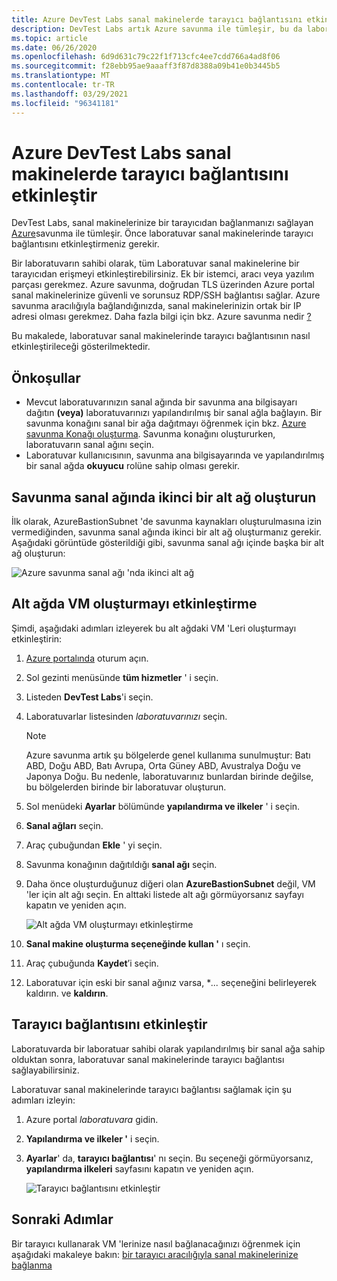 ```yaml
---
title: Azure DevTest Labs sanal makinelerde tarayıcı bağlantısını etkinleştir
description: DevTest Labs artık Azure savunma ile tümleşir, bu da laboratuvarın sahibi olarak tüm laboratuar sanal makinelerine erişimi bir tarayıcıdan sağlayabilir.
ms.topic: article
ms.date: 06/26/2020
ms.openlocfilehash: 6d9d631c79c22f1f713cfc4ee7cdd766a4ad8f06
ms.sourcegitcommit: f28ebb95ae9aaaff3f87d8388a09b41e0b3445b5
ms.translationtype: MT
ms.contentlocale: tr-TR
ms.lasthandoff: 03/29/2021
ms.locfileid: "96341181"
---
```

# <a name="enable-browser-connection-on-azure-devtest-labs-virtual-machines"></a>Azure DevTest Labs sanal makinelerde tarayıcı bağlantısını etkinleştir 
DevTest Labs, sanal makinelerinize bir tarayıcıdan bağlanmanızı sağlayan [Azure](../bastion/index.yml)savunma ile tümleşir. Önce laboratuvar sanal makinelerinde tarayıcı bağlantısını etkinleştirmeniz gerekir.

Bir laboratuvarın sahibi olarak, tüm Laboratuvar sanal makinelerine bir tarayıcıdan erişmeyi etkinleştirebilirsiniz. Ek bir istemci, aracı veya yazılım parçası gerekmez. Azure savunma, doğrudan TLS üzerinden Azure portal sanal makinelerinize güvenli ve sorunsuz RDP/SSH bağlantısı sağlar. Azure savunma aracılığıyla bağlandığınızda, sanal makinelerinizin ortak bir IP adresi olması gerekmez. Daha fazla bilgi için bkz. Azure savunma nedir [?](../bastion/bastion-overview.md)


Bu makalede, laboratuvar sanal makinelerinde tarayıcı bağlantısının nasıl etkinleştirileceği gösterilmektedir.

## <a name="prerequisites"></a>Önkoşullar 
- Mevcut laboratuvarınızın sanal ağında bir savunma ana bilgisayarı dağıtın **(veya)** laboratuvarınızı yapılandırılmış bir sanal ağla bağlayın.
Bir savunma konağını sanal bir ağa dağıtmayı öğrenmek için bkz.  [Azure savunma Konağı oluşturma](../bastion/tutorial-create-host-portal.md). Savunma konağını oluştururken, laboratuvarın sanal ağını seçin. 
- Laboratuvar kullanıcısının, savunma ana bilgisayarında ve yapılandırılmış bir sanal ağda **okuyucu** rolüne sahip olması gerekir. 

## <a name="create-a-second-sub-net-in-the-bastion-virtual-network"></a>Savunma sanal ağında ikinci bir alt ağ oluşturun
İlk olarak, AzureBastionSubnet 'de savunma kaynakları oluşturulmasına izin vermediğinden, savunma sanal ağında ikinci bir alt ağ oluşturmanız gerekir. Aşağıdaki görüntüde gösterildiği gibi, savunma sanal ağı içinde başka bir alt ağ oluşturun:

![Azure savunma sanal ağı 'nda ikinci alt ağ](./media/connect-virtual-machine-through-browser/second-subnet.png)

## <a name="enable-vm-creation-in-the-subnet"></a>Alt ağda VM oluşturmayı etkinleştirme
Şimdi, aşağıdaki adımları izleyerek bu alt ağdaki VM 'Leri oluşturmayı etkinleştirin: 

1. [Azure portalında](https://portal.azure.com) oturum açın.
1. Sol gezinti menüsünde **tüm hizmetler** ' i seçin. 
1. Listeden **DevTest Labs**'i seçin. 
1. Laboratuvarlar listesinden *laboratuvarınızı* seçin. 

    > [!NOTE]
    > Azure savunma artık şu bölgelerde genel kullanıma sunulmuştur: Batı ABD, Doğu ABD, Batı Avrupa, Orta Güney ABD, Avustralya Doğu ve Japonya Doğu. Bu nedenle, laboratuvarınız bunlardan birinde değilse, bu bölgelerden birinde bir laboratuvar oluşturun. 
    
1. Sol menüdeki **Ayarlar** bölümünde **yapılandırma ve ilkeler** ' i seçin. 
1. **Sanal ağları** seçin.
1. Araç çubuğundan **Ekle** ' yi seçin. 
1. Savunma konağının dağıtıldığı **sanal ağı** seçin. 
1. Daha önce oluşturduğunuz diğeri olan **AzureBastionSubnet** değil, VM 'ler için alt ağı seçin. En alttaki listede alt ağı görmüyorsanız sayfayı kapatın ve yeniden açın. 

    ![Alt ağda VM oluşturmayı etkinleştirme](./media/connect-virtual-machine-through-browser/enable-vm-creation-subnet.png)
1. **Sanal makine oluşturma seçeneğinde kullan '** ı seçin. 
1. Araç çubuğunda **Kaydet**’i seçin. 
1. Laboratuvar için eski bir sanal ağınız varsa, **...*  seçeneğini belirleyerek kaldırın.  ve **kaldırın**. 

## <a name="enable-browser-connection"></a>Tarayıcı bağlantısını etkinleştir 

Laboratuvarda bir laboratuar sahibi olarak yapılandırılmış bir sanal ağa sahip olduktan sonra, laboratuvar sanal makinelerinde tarayıcı bağlantısı sağlayabilirsiniz.

Laboratuvar sanal makinelerinde tarayıcı bağlantısı sağlamak için şu adımları izleyin:

1. Azure portal *laboratuvara* gidin.
1. **Yapılandırma ve ilkeler '** i seçin.
1. **Ayarlar**' da, **tarayıcı bağlantısı**' nı seçin. Bu seçeneği görmüyorsanız, **yapılandırma ilkeleri** sayfasını kapatın ve yeniden açın. 

    ![Tarayıcı bağlantısını etkinleştir](./media/enable-browser-connection-lab-virtual-machines/browser-connect.png)

## <a name="next-steps"></a>Sonraki Adımlar
Bir tarayıcı kullanarak VM 'lerinize nasıl bağlanacağınızı öğrenmek için aşağıdaki makaleye bakın: [bir tarayıcı aracılığıyla sanal makinelerinize bağlanma](connect-virtual-machine-through-browser.md)